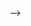 <!-- User Stories (remember about CRUD):

E.g. User will be able to:
<!-- Change Name -->
<!-- Make a new subscription
View subscriptions
Create/View/Disable reminders
Change how far in advance reminder is issued
Delete reminder (with warning)
View spending by category and/or service
Change subscription type
Change subscription duration
Delete subscription
Delete User’s app account & data
Create new service
Update service categories -->
<!-- Create new service category if it doesn’t exist --> -->

